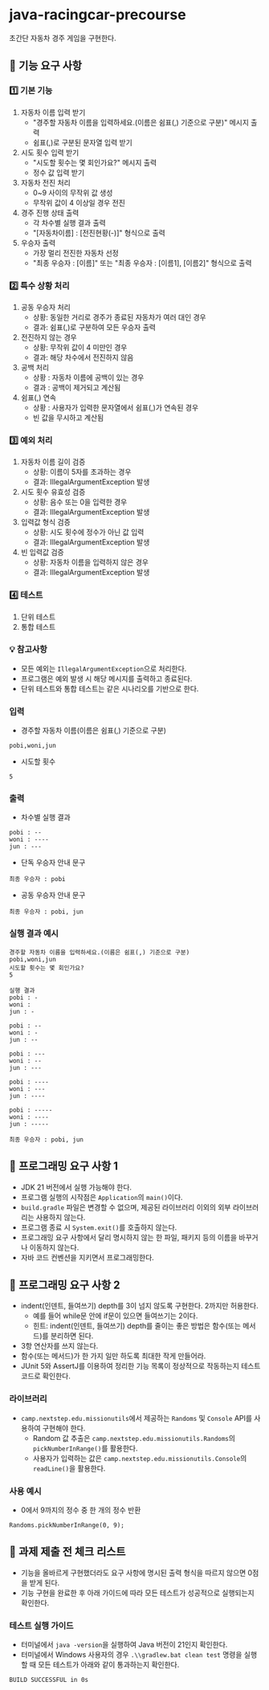 # java-racingcar-precourse
초간단 자동차 경주 게임을 구현한다.

## 🚀 기능 요구 사항

### 1️⃣ 기본 기능
1. 자동차 이름 입력 받기
   - "경주할 자동차 이름을 입력하세요.(이름은 쉼표(,) 기준으로 구분)" 메시지 출력 
   - 쉼표(,)로 구분된 문자열 입력 받기 
2. 시도 횟수 입력 받기
   - "시도할 횟수는 몇 회인가요?" 메시지 출력 
   - 정수 값 입력 받기 
3. 자동차 전진 처리 
   - 0~9 사이의 무작위 값 생성 
   - 무작위 값이 4 이상일 경우 전진 
4. 경주 진행 상태 출력 
    - 각 차수별 실행 결과 출력
    - "[자동차이름] : [전진현황(-)]" 형식으로 출력 
5. 우승자 출력 
    - 가장 멀리 전진한 자동차 선정
    - "최종 우승자 : [이름]" 또는 "최종 우승자 : [이름1], [이름2]" 형식으로 출력

### 2️⃣ 특수 상황 처리
1. 공동 우승자 처리
   - 상황: 동일한 거리로 경주가 종료된 자동차가 여러 대인 경우 
   - 결과: 쉼표(,)로 구분하여 모든 우승자 출력
2. 전진하지 않는 경우 
   - 상황: 무작위 값이 4 미만인 경우 
   - 결과: 해당 차수에서 전진하지 않음
3. 공백 처리
   - 상황 : 자동차 이름에 공백이 있는 경우
   - 결과 : 공백이 제거되고 계산됨
4. 쉼표(,) 연속
   - 상황 : 사용자가 입력한 문자열에서 쉼표(,)가 연속된 경우
   - 빈 값을 무시하고 계산됨

### 3️⃣ 예외 처리
1. 자동차 이름 길이 검증
   - 상황: 이름이 5자를 초과하는 경우
   - 결과: IllegalArgumentException 발생
2. 시도 횟수 유효성 검증
   - 상황: 음수 또는 0을 입력한 경우
   - 결과: IllegalArgumentException 발생
3. 입력값 형식 검증
   - 상황: 시도 횟수에 정수가 아닌 값 입력
   - 결과: IllegalArgumentException 발생
4. 빈 입력값 검증
   - 상황: 자동차 이름을 입력하지 않은 경우
   - 결과: IllegalArgumentException 발생

### 4️⃣ 테스트
1. 단위 테스트
2. 통합 테스트

### 💡 참고사항
- 모든 예외는 `IllegalArgumentException`으로 처리한다.
- 프로그램은 예외 발생 시 해당 메시지를 출력하고 종료된다.
- 단위 테스트와 통합 테스트는 같은 시나리오를 기반으로 한다.

### 입력
- 경주할 자동차 이름(이름은 쉼표(,) 기준으로 구분)
```
pobi,woni,jun
```
- 시도할 횟수
```
5
```

### 출력
- 차수별 실행 결과
```
pobi : --
woni : ----
jun : ---
```
- 단독 우승자 안내 문구
```
최종 우승자 : pobi
```
- 공동 우승자 안내 문구
```
최종 우승자 : pobi, jun
```

### 실행 결과 예시
````
경주할 자동차 이름을 입력하세요.(이름은 쉼표(,) 기준으로 구분)
pobi,woni,jun
시도할 횟수는 몇 회인가요?
5

실행 결과
pobi : -
woni :
jun : -

pobi : --
woni : -
jun : --

pobi : ---
woni : --
jun : ---

pobi : ----
woni : ---
jun : ----

pobi : -----
woni : ----
jun : -----

최종 우승자 : pobi, jun
````

## 🎯 프로그래밍 요구 사항 1
- JDK 21 버전에서 실행 가능해야 한다.
- 프로그램 실행의 시작점은 `Application`의 `main()`이다.
- `build.gradle` 파일은 변경할 수 없으며, 제공된 라이브러리 이외의 외부 라이브러리는 사용하지 않는다.
- 프로그램 종료 시 `System.exit()`를 호출하지 않는다.
- 프로그래밍 요구 사항에서 달리 명시하지 않는 한 파일, 패키지 등의 이름을 바꾸거나 이동하지 않는다.
- 자바 코드 컨벤션을 지키면서 프로그래밍한다.

## 🎯 프로그래밍 요구 사항 2
- indent(인덴트, 들여쓰기) depth를 3이 넘지 않도록 구현한다. 2까지만 허용한다.
    - 예를 들어 while문 안에 if문이 있으면 들여쓰기는 2이다.
    - 힌트: indent(인덴트, 들여쓰기) depth를 줄이는 좋은 방법은 함수(또는 메서드)를 분리하면 된다.
- 3항 연산자를 쓰지 않는다.
- 함수(또는 메서드)가 한 가지 일만 하도록 최대한 작게 만들어라.
- JUnit 5와 AssertJ를 이용하여 정리한 기능 목록이 정상적으로 작동하는지 테스트 코드로 확인한다.

### 라이브러리
- `camp.nextstep.edu.missionutils`에서 제공하는 `Randoms` 및 `Console` API를 사용하여 구현해야 한다. 
  - Random 값 추출은 `camp.nextstep.edu.missionutils.Randoms`의 `pickNumberInRange()`를 활용한다. 
  - 사용자가 입력하는 값은 `camp.nextstep.edu.missionutils.Console`의 `readLine()`을 활용한다.
  
### 사용 예시
- 0에서 9까지의 정수 중 한 개의 정수 반환
````
Randoms.pickNumberInRange(0, 9);
````

## 🚨 과제 제출 전 체크 리스트
- 기능을 올바르게 구현했더라도 요구 사항에 명시된 출력 형식을 따르지 않으면 0점을 받게 된다.
- 기능 구현을 완료한 후 아래 가이드에 따라 모든 테스트가 성공적으로 실행되는지 확인한다.

### 테스트 실행 가이드
- 터미널에서 `java -version`을 실행하여 Java 버전이 21인지 확인한다.
- 터미널에서 Windows 사용자의 경우 `.\\gradlew.bat clean test` 명령을 실행할 때 모든 테스트가 아래와 같이 통과하는지 확인한다.
````
BUILD SUCCESSFUL in 0s
````
